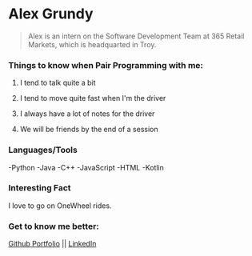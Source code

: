 # Alex Grundy

>Alex is an intern on the Software Development Team at 365 Retail Markets, which is headquarted in Troy.

### Things to know when Pair Programming with me:

1. I tend to talk quite a bit

2. I tend to move quite fast when I'm the driver

3. I always have a lot of notes for the driver

4. We will be friends by the end of a session

### Languages/Tools
-Python 
-Java 
-C++ 
-JavaScript 
-HTML
-Kotlin

### Interesting Fact
I love to go on OneWheel rides.

### Get to know me better:
[Github Portfolio](https://github.com/AlexGrundy) || [LinkedIn](www.linkedin.com/in/alex-grundy-0325a8172)
